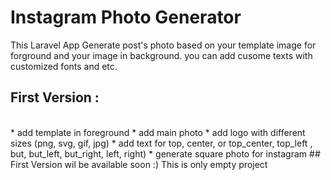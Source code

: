 # Instagram Photo Generator
This Laravel App Generate post's photo based on your template image for forground and your image in background. you can add cusome texts with customized fonts and etc. 
<br>
## First Version :
<br>
 * add template in foreground
 * add main photo
 * add logo with different sizes (png, svg, gif, jpg)
 * add text for top, center, or top_center, top_left , but, but_left, but_right, left, right)
 * generate square photo for instagram 
  ## First Version wil be available soon :) This is only empty project 
  
